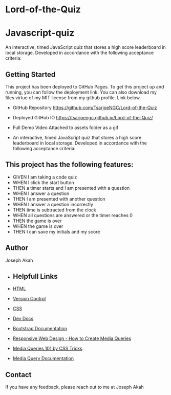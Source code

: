 # Lord-of-the-Quiz

# Javascript-quiz

An interactive, timed JavaScript quiz that stores a high score leaderboard in local storage.
Developed in accordance with the following acceptance criteria: 

## Getting Started
This project has been deployed to GitHub Pages. To get this project up and running, you can follow the deployment link. You can also download my files virtue of my MIT license from my github profile. Link below

- GitHub Repository
https://github.com/TsarjoeNGC/Lord-of-the-Quiz


- Deployed GitHub IO
https://tsarjoengc.github.io/Lord-of-the-Quiz/


- Full Demo Video
Attached to assets folder as a gif


- An interactive, timed JavaScript quiz that stores a high score leaderboard in local storage.
Developed in accordance with the following acceptance criteria: 


## This project has the following features:

- GIVEN I am taking a code quiz
 - WHEN I click the start button
- THEN a timer starts and I am presented with a question
- WHEN I answer a question
- THEN I am presented with another question
- WHEN I answer a question incorrectly
- THEN time is subtracted from the clock
- WHEN all questions are answered or the timer reaches 0
- THEN the game is over
- WHEN the game is over
- THEN I can save my initials and my score

## Author
Joseph Akah

- ##  Helpfull Links

 - [HTML](https://developer.mozilla.org/en-US/docs/Web/HTML)
 - [Version Control](https://en.wikipedia.org/wiki/Version_control)
 - [CSS](https://developer.mozilla.org/en-US/docs/Web/CSS)
 - [Dev Docs](https://devdocs.io/)
- [Bootstrap Documentation](https://getbootstrap.com/docs/4.0/getting-started/introduction/)

- [Responsive Web Design - How to Create Media Queries](https://www.youtube.com/watch?v=5xzaGSYd7jM)

- [Media Queries 101 by CSS Tricks](https://css-tricks.com/css-media-queries/)

- [Media Query Documentation](https://www.w3schools.com/css/css_rwd_mediaqueries.asp)



## Contact 

If you have any feedback, please reach out to me at Joseph Akah